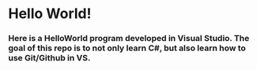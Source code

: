 # Hello World!

### Here is a HelloWorld program developed in Visual Studio. The goal of this repo is to not only learn C#, but also learn how to use Git/Github in VS.